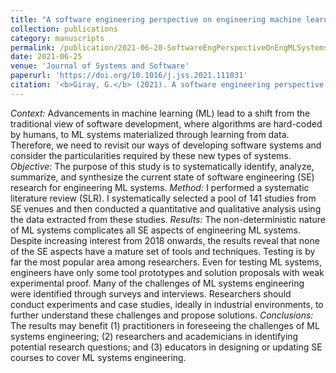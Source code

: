 ```yaml
---
title: "A software engineering perspective on engineering machine learning systems: State of the art and challenges"
collection: publications
category: manuscripts
permalink: /publication/2021-06-20-SoftwareEngPerspectiveOnEngMLSystems
date: 2021-06-25
venue: 'Journal of Systems and Software'
paperurl: 'https://doi.org/10.1016/j.jss.2021.111031'
citation: '<b>Giray, G.</b> (2021). A software engineering perspective on engineering machine learning systems: State of the art and challenges. <i>Journal of Systems and Software</i>, 180, 111031.'
---
```


<i>Context:</i> Advancements in machine learning (ML) lead to a shift from the traditional view of software development, where algorithms are hard-coded by humans, to ML systems materialized through learning from data. Therefore, we need to revisit our ways of developing software systems and consider the particularities required by these new types of systems.
<i>Objective:</i> The purpose of this study is to systematically identify, analyze, summarize, and synthesize the current state of software engineering (SE) research for engineering ML systems.
<i>Method:</i> I performed a systematic literature review (SLR). I systematically selected a pool of 141 studies from SE venues and then conducted a quantitative and qualitative analysis using the data extracted from these studies.
<i>Results:</i> The non-deterministic nature of ML systems complicates all SE aspects of engineering ML systems. Despite increasing interest from 2018 onwards, the results reveal that none of the SE aspects have a mature set of tools and techniques. Testing is by far the most popular area among researchers. Even for testing ML systems, engineers have only some tool prototypes and solution proposals with weak experimental proof. Many of the challenges of ML systems engineering were identified through surveys and interviews. Researchers should conduct experiments and case studies, ideally in industrial environments, to further understand these challenges and propose solutions.
<i>Conclusions:</i> The results may benefit (1) practitioners in foreseeing the challenges of ML systems engineering; (2) researchers and academicians in identifying potential research questions; and (3) educators in designing or updating SE courses to cover ML systems engineering.
